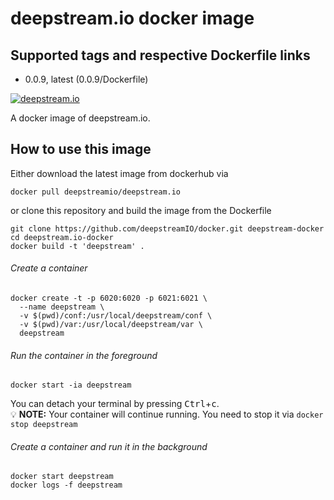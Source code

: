 # deepstream.io docker image

## Supported tags and respective Dockerfile links

* 0.0.9, latest (0.0.9/Dockerfile)

[![deepstream.io](https://imagelayers.io/badge/deepstreamio/deepstream.io:latest.svg)](https://imagelayers.io/?images=deepstreamio/deepstream.io:latest)

A docker image of deepstream.io.

## How to use this image

Either download the latest image from dockerhub via

```shell
docker pull deepstreamio/deepstream.io
```

or clone this repository and build the image from the Dockerfile


```shell
git clone https://github.com/deepstreamIO/docker.git deepstream-docker
cd deepstream.io-docker
docker build -t 'deepstream' .
```

###### Create a container

```shell
docker create -t -p 6020:6020 -p 6021:6021 \
  --name deepstream \
  -v $(pwd)/conf:/usr/local/deepstream/conf \
  -v $(pwd)/var:/usr/local/deepstream/var \
  deepstream
```

###### Run the container in the foreground

```shell
docker start -ia deepstream
```

You can detach your terminal by pressing <kbd>Ctrl</kbd>+<kbd>c</kbd>.<br>
💡 **NOTE:** Your container will continue running. You need to stop it via `docker stop deepstream`

###### Create a container and run it in the background

```shell
docker start deepstream
docker logs -f deepstream
```


